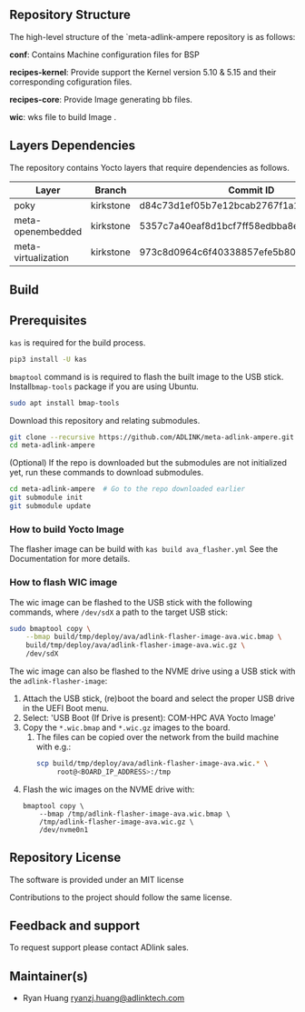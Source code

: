 ## Repository Structure

The high-level structure of the `meta-adlink-ampere repository is as follows:

**conf**: Contains Machine configuration files for BSP

**recipes-kernel**: Provide support the Kernel version 5.10 & 5.15 and their corresponding cofiguration files.

**recipes-core**: Provide Image generating bb files.

**wic**: wks file to build Image .

## Layers Dependencies

The repository contains Yocto layers that require dependencies as follows.

| Layer               | Branch    | Commit ID                                |
| ------------------- | --------- | ---------------------------------------- |
| poky                | kirkstone | d84c73d1ef05b7e12bcab2767f1a1f7a59ad17f2 |
| meta-openembedded   | kirkstone | 5357c7a40eaf8d1bcf7ff58edbba8e9527e40c7d |
| meta-virtualization | kirkstone | 973c8d0964c6f40338857efe5b8009b2f647d485 |

## Build

## Prerequisites

`kas` is required for the build process.

```sh
pip3 install -U kas
```

`bmaptool` command is is required to flash the built image to the USB
stick.  Install`bmap-tools` package if you are using Ubuntu.


```sh
sudo apt install bmap-tools
```

Download this repository and relating submodules.

```sh
git clone --recursive https://github.com/ADLINK/meta-adlink-ampere.git
cd meta-adlink-ampere
```

(Optional) If the repo is downloaded but the submodules are not
initialized yet, run these commands to download submodules.

```sh
cd meta-adlink-ampere  # Go to the repo downloaded earlier
git submodule init
git submodule update
```

### How to build Yocto Image

The flasher image can be build with `kas build ava_flasher.yml` See
the Documentation for more details.

### How to flash WIC image

The wic image can be flashed to the USB stick with the following
commands, where `/dev/sdX` a path to the target USB stick:

```sh
sudo bmaptool copy \
    --bmap build/tmp/deploy/ava/adlink-flasher-image-ava.wic.bmap \
    build/tmp/deploy/ava/adlink-flasher-image-ava.wic.gz \
    /dev/sdX
```

The wic image can also be flashed to the NVME drive using a USB stick
with the `adlink-flasher-image`:


1. Attach the USB stick, (re)boot the board and select the proper USB
  drive in the UEFI Boot menu.
2. Select: 'USB Boot (If Drive is present): COM-HPC AVA Yocto Image'
3. Copy the `*.wic.bmap` and `*.wic.gz` images to the board.
    1. The files can be copied over the network from the build machine with e.g.:
        ```sh
        scp build/tmp/deploy/ava/adlink-flasher-image-ava.wic.* \
             root@<BOARD_IP_ADDRESS>:/tmp
        ```
4. Flash the wic images on the NVME drive with:
    ```
    bmaptool copy \
        --bmap /tmp/adlink-flasher-image-ava.wic.bmap \
        /tmp/adlink-flasher-image-ava.wic.gz \
        /dev/nvme0n1
    ```

<!-- - Boot from USB drive -->
<!-- - Boot from SSD -->

## Repository License

The software is provided under an MIT license

Contributions to the project should follow the same license.

## Feedback and support

To request support please contact ADlink sales.

## Maintainer(s)

- Ryan Huang   [ryanzj.huang@adlinktech.com](mailto:ryanzj.huang@adlinktech.com)
